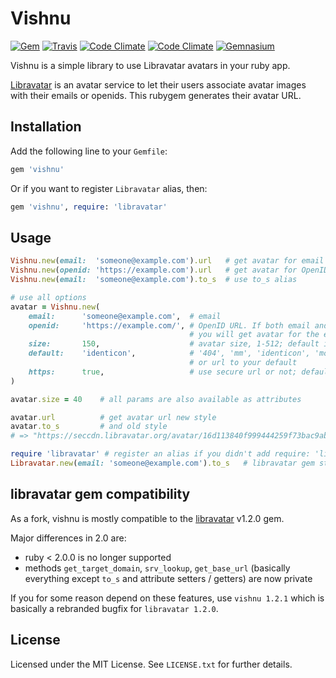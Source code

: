 # Vishnu

[![Gem](https://img.shields.io/gem/v/vishnu.svg?maxAge=2592000)](https://rubygems.org/gems/vishnu)
[![Travis](https://img.shields.io/travis/sandfoxme/vishnu.svg?maxAge=2592000)](https://travis-ci.org/sandfoxme/vishnu)
[![Code Climate](https://img.shields.io/codeclimate/github/sandfoxme/vishnu.svg?maxAge=2592000)](https://codeclimate.com/github/sandfoxme/vishnu)
[![Code Climate](https://img.shields.io/codeclimate/coverage/github/sandfoxme/vishnu.svg?maxAge=2592000)](https://codeclimate.com/github/sandfoxme/vishnu/coverage)
[![Gemnasium](https://img.shields.io/gemnasium/sandfoxme/vishnu.svg?maxAge=2592000)](https://gemnasium.com/sandfoxme/vishnu)

Vishnu is a simple library to use Libravatar avatars in your ruby app. 

[Libravatar](https://libravatar.org/) is an avatar service to let their 
users associate avatar images with their emails or openids. This rubygem 
generates their avatar URL.

## Installation

Add the following line to your ```Gemfile```:
    
```ruby
gem 'vishnu'
```

Or if you want to register ```Libravatar``` alias, then:

```ruby
gem 'vishnu', require: 'libravatar'
```

## Usage

```ruby
Vishnu.new(email:  'someone@example.com').url   # get avatar for email
Vishnu.new(openid: 'https://example.com').url   # get avatar for OpenID URL
Vishnu.new(email:  'someone@example.com').to_s  # use to_s alias

# use all options
avatar = Vishnu.new(
    email:      'someone@example.com',  # email
    openid:     'https://example.com/', # OpenID URL. If both email and url are set,
                                        # you will get avatar for the email
    size:       150,                    # avatar size, 1-512; default is 80
    default:    'identicon',            # '404', 'mm', 'identicon', 'monsterid', 'wavatar', 'retro'
                                        # or url to your default
    https:      true,                   # use secure url or not; default is false
)

avatar.size = 40    # all params are also available as attributes

avatar.url          # get avatar url new style
avatar.to_s         # and old style
# => "https://seccdn.libravatar.org/avatar/16d113840f999444259f73bac9ab8b10?s=40&d=identicon"

require 'libravatar' # register an alias if you didn't add require: 'libravatar' to your Gemfile
Libravatar.new(email: 'someone@example.com').to_s   # libravatar gem style 
```

## libravatar gem compatibility

As a fork, vishnu is mostly compatible to the [libravatar](https://rubygems.org/gems/libravatar) v1.2.0 gem.

Major differences in 2.0 are:
 
*   ruby < 2.0.0 is no longer supported
*   methods ```get_target_domain```, ```srv_lookup```, ```get_base_url```
(basically everything except `to_s` and attribute setters / getters) 
are now private
    
If you for some reason depend on these features, use ```vishnu 1.2.1``` 
which is basically a rebranded bugfix for ```libravatar 1.2.0```.

## License

Licensed under the MIT License. See ```LICENSE.txt``` for further details.
